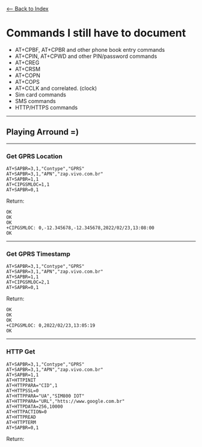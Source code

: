 [ <-- Back to Index](README.md)
# Commands I still have to document

- AT+CPBF, AT+CPBR and other phone book entry commands
- AT+CPIN, AT+CPWD and other PIN/password commands
- AT+CREG
- AT+CRSM
- AT+COPN
- AT+COPS
- AT+CCLK and correlated. (clock)
- Sim card commands
- SMS commands
- HTTP/HTTPS commands



---
## Playing Arround =)
  
---
### Get GPRS Location
```
AT+SAPBR=3,1,"Contype","GPRS"
AT+SAPBR=3,1,"APN","zap.vivo.com.br"
AT+SAPBR=1,1
AT+CIPGSMLOC=1,1
AT+SAPBR=0,1
```
Return:
```
OK
OK
OK
+CIPGSMLOC: 0,-12.345678,-12.345678,2022/02/23,13:08:00
OK
```
  
---
### Get GPRS Timestamp
```
AT+SAPBR=3,1,"Contype","GPRS"
AT+SAPBR=3,1,"APN","zap.vivo.com.br"
AT+SAPBR=1,1
AT+CIPGSMLOC=2,1
AT+SAPBR=0,1
```
Return:
```
OK
OK
OK
+CIPGSMLOC: 0,2022/02/23,13:05:19
OK
```

---
### HTTP Get
```
AT+SAPBR=3,1,"Contype","GPRS"
AT+SAPBR=3,1,"APN","zap.vivo.com.br"
AT+SAPBR=1,1
AT+HTTPINIT
AT+HTTPPARA="CID",1
AT+HTTPSSL=0
AT+HTTPPARA="UA","SIM800 IOT"
AT+HTTPPARA="URL","htts://www.google.com.br"
AT+HTTPDATA=256,10000
AT+HTTPACTION=0
AT+HTTPREAD
AT+HTTPTERM
AT+SAPBR=0,1
```
Return:
```

```

